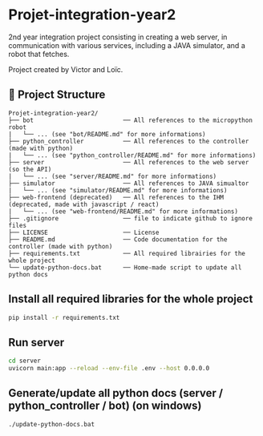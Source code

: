 # Projet-integration-year2
2nd year integration project consisting in creating a web server, in communication with various services, including a JAVA simulator, and a robot that fetches.

Project created by Victor and Loïc. 

## 📁 Project Structure

```
Projet-integration-year2/
├── bot                         ── All references to the micropython robot 
|   └── ... (see "bot/README.md" for more informations)
├── python_controller           ── All references to the controller (made with python)
|   └── ... (see "python_controller/README.md" for more informations)
├── server                      ── All references to the web server (so the API)
|   └── ... (see "server/README.md" for more informations)
├── simulator                   ── All references to JAVA simualtor
|   └── ... (see "simulator/README.md" for more informations)
├── web-frontend (deprecated)   ── All references to the IHM (deprecated, made with javascript / react)
|   └── ... (see "web-frontend/README.md" for more informations)
├── .gitignore                  ── file to indicate github to ignore files
├── LICENSE                     ── License
├── README.md                   ── Code documentation for the controller (made with python)
├── requirements.txt            ── All required librairies for the whole project
└── update-python-docs.bat      ── Home-made script to update all python docs 
```

## Install all required libraries for the whole project 

```bash
pip install -r requirements.txt
```

## Run server

```bash
cd server
uvicorn main:app --reload --env-file .env --host 0.0.0.0
```

## Generate/update all python docs (server / python_controller / bot) (on windows)

```bash
./update-python-docs.bat
```
